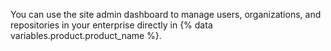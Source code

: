 You can use the site admin dashboard to manage users, organizations, and repositories in your enterprise directly in {% data variables.product.product_name %}.
